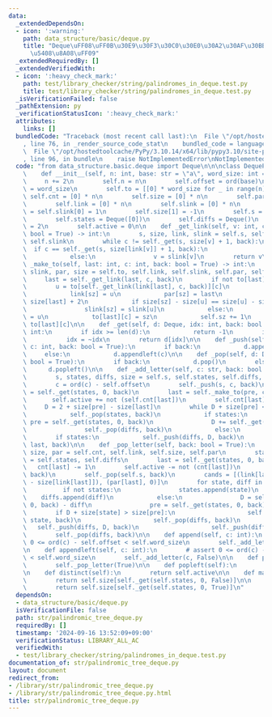 ```yaml
---
data:
  _extendedDependsOn:
  - icon: ':warning:'
    path: data_structure/basic/deque.py
    title: "Deque\uFF08\uFF0B\u30E9\u30F3\u30C0\u30E0\u30A2\u30AF\u30BB\u30B9\u30FB\
      \u5408\u8A08\uFF09"
  _extendedRequiredBy: []
  _extendedVerifiedWith:
  - icon: ':heavy_check_mark:'
    path: test/library_checker/string/palindromes_in_deque.test.py
    title: test/library_checker/string/palindromes_in_deque.test.py
  _isVerificationFailed: false
  _pathExtension: py
  _verificationStatusIcon: ':heavy_check_mark:'
  attributes:
    links: []
  bundledCode: "Traceback (most recent call last):\n  File \"/opt/hostedtoolcache/PyPy/3.10.14/x64/lib/pypy3.10/site-packages/onlinejudge_verify/documentation/build.py\"\
    , line 76, in _render_source_code_stat\n    bundled_code = language.bundle(\n\
    \  File \"/opt/hostedtoolcache/PyPy/3.10.14/x64/lib/pypy3.10/site-packages/onlinejudge_verify/languages/python.py\"\
    , line 96, in bundle\n    raise NotImplementedError\nNotImplementedError\n"
  code: "from data_structure.basic.deque import Deque\n\n\nclass DequePalindromicTree:\n\
    \    def __init__(self, n: int, base: str = \"a\", word_size: int = 26):\n   \
    \     n += 2\n        self.n = n\n        self.offset = ord(base)\n        self.word_size\
    \ = word_size\n        self.to = [[0] * word_size for _ in range(n)]\n       \
    \ self.cnt = [0] * n\n        self.size = [0] * n\n        self.par = [0] * n\n\
    \        self.link = [0] * n\n        self.slink = [0] * n\n        self.link[0]\
    \ = self.slink[0] = 1\n        self.size[1] = -1\n        self.s = Deque(max_size=n)\n\
    \        self.states = Deque([0])\n        self.diffs = Deque()\n        self.sz\
    \ = 2\n        self.active = 0\n\n    def _get_link(self, v: int, c: int, back:\
    \ bool = True) -> int:\n        s, size, link, slink = self.s, self.size, self.link,\
    \ self.slink\n        while c != self._get(s, size[v] + 1, back):\n          \
    \  if c == self._get(s, size[link[v]] + 1, back):\n                v = link[v]\n\
    \            else:\n                v = slink[v]\n        return v\n\n    def\
    \ _make_to(self, last: int, c: int, back: bool = True) -> int:\n        to, link,\
    \ slink, par, size = self.to, self.link, self.slink, self.par, self.size\n   \
    \     last = self._get_link(last, c, back)\n        if not to[last][c]:\n    \
    \        u = to[self._get_link(link[last], c, back)][c]\n            sz = self.sz\n\
    \            link[sz] = u\n            par[sz] = last\n            size[sz] =\
    \ size[last] + 2\n            if size[sz] - size[u] == size[u] - size[link[u]]:\n\
    \                slink[sz] = slink[u]\n            else:\n                slink[sz]\
    \ = u\n            to[last][c] = sz\n            self.sz += 1\n        return\
    \ to[last][c]\n\n    def _get(self, d: Deque, idx: int, back: bool = True) ->\
    \ int:\n        if idx >= len(d):\n            return -1\n        if back:\n \
    \           idx = ~idx\n        return d[idx]\n\n    def _push(self, d: Deque,\
    \ c: int, back: bool = True):\n        if back:\n            d.append(c)\n   \
    \     else:\n            d.appendleft(c)\n\n    def _pop(self, d: Deque, back:\
    \ bool = True):\n        if back:\n            d.pop()\n        else:\n      \
    \      d.popleft()\n\n    def _add_letter(self, c: str, back: bool = True):\n\
    \        s, states, diffs, size = self.s, self.states, self.diffs, self.size\n\
    \        c = ord(c) - self.offset\n        self._push(s, c, back)\n        pre\
    \ = self._get(states, 0, back)\n        last = self._make_to(pre, c, back)\n \
    \       self.active += not (self.cnt[last])\n        self.cnt[last] += 1\n   \
    \     D = 2 + size[pre] - size[last]\n        while D + size[pre] <= size[last]:\n\
    \            self._pop(states, back)\n            if states:\n               \
    \ pre = self._get(states, 0, back)\n                D += self._get(diffs, 0, back)\n\
    \                self._pop(diffs, back)\n            else:\n                break\n\
    \        if states:\n            self._push(diffs, D, back)\n        self._push(states,\
    \ last, back)\n\n    def _pop_letter(self, back: bool = True):\n        cnt, link,\
    \ size, par = self.cnt, self.link, self.size, self.par\n        states, diffs\
    \ = self.states, self.diffs\n        last = self._get(states, 0, back)\n     \
    \   cnt[last] -= 1\n        self.active -= not (cnt[last])\n        self._pop(states,\
    \ back)\n        self._pop(self.s, back)\n        cands = [(link[last], size[last]\
    \ - size[link[last]]), (par[last], 0)]\n        for state, diff in cands:\n  \
    \          if not states:\n                states.append(state)\n            \
    \    diffs.append(diff)\n            else:\n                D = self._get(diffs,\
    \ 0, back) - diff\n                pre = self._get(states, 0, back)\n        \
    \        if D + size[state] > size[pre]:\n                    self._push(states,\
    \ state, back)\n                    self._pop(diffs, back)\n                 \
    \   self._push(diffs, D, back)\n                    self._push(diffs, diff, back)\n\
    \        self._pop(diffs, back)\n\n    def append(self, c: int):\n        # assert\
    \ 0 <= ord(c) - self.offset < self.word_size\n        self._add_letter(c, True)\n\
    \n    def appendleft(self, c: int):\n        # assert 0 <= ord(c) - self.offset\
    \ < self.word_size\n        self._add_letter(c, False)\n\n    def pop(self):\n\
    \        self._pop_letter(True)\n\n    def popleft(self):\n        self._pop_letter(False)\n\
    \n    def distinct(self):\n        return self.active\n\n    def max_prefix_size(self):\n\
    \        return self.size[self._get(self.states, 0, False)]\n\n    def max_suffix_size(self):\n\
    \        return self.size[self._get(self.states, 0, True)]\n"
  dependsOn:
  - data_structure/basic/deque.py
  isVerificationFile: false
  path: str/palindromic_tree_deque.py
  requiredBy: []
  timestamp: '2024-09-16 13:52:09+09:00'
  verificationStatus: LIBRARY_ALL_AC
  verifiedWith:
  - test/library_checker/string/palindromes_in_deque.test.py
documentation_of: str/palindromic_tree_deque.py
layout: document
redirect_from:
- /library/str/palindromic_tree_deque.py
- /library/str/palindromic_tree_deque.py.html
title: str/palindromic_tree_deque.py
---
```


